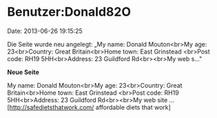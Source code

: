 Benutzer:Donald82O
==================

Date: 2013-06-26 19:15:25

Die Seite wurde neu angelegt: „My name: Donald Mouton\<br\>My age:
23\<br\>Country: Great Britain\<br\>Home town: East Grinstead \<br\>Post
code: RH19 5HH\<br\>Address: 23 Guildford Rd\<br\>\<br\>My web s..."

**Neue Seite**

<div>

My name: Donald Mouton\<br\>My age: 23\<br\>Country: Great
Britain\<br\>Home town: East Grinstead \<br\>Post code: RH19
5HH\<br\>Address: 23 Guildford Rd\<br\>\<br\>My web site \...
\[http://safedietsthatwork.com/ affordable diets that work\]

</div>

